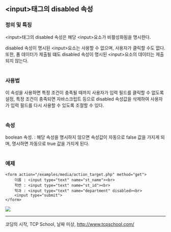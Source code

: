 ## &lt;input&gt;태그의 disabled 속성
### 정의 및 특징
&lt;input&gt;태그의 disabled 속성은 해당 &lt;input&gt;요소가 비활성화됨을 명시한다.

disabled 속성이 명시된 &lt;input&gt;요소는 사용할 수 없으며, 사용자가 클릭할 수도 없다.
또한, 폼 데이터가 제출될 떄도 disabled 속성이 명시된 &lt;input&gt;요소의 데이터는 제출되지 않는다.<br><br>


### 사용법
이 속성을 사용하면 특정 조건이 충족될 때까지 사용자가 입력 필드를 클릭할 수 없도록 설정,
특정 조건이 충족되면 자바스크립트 등으로 disabled 속성값을 삭제하여 사용자가 입력 필드를 다시 사용할 수 있도록 조절할 수 있다.<br><br>


### 속성
boolean 속성.
: 해당 속성을 명시하지 않으면 속성값이 자동으로 false 값을 가지게 되며, 명시하면 자동으로 true 값을 가지게 된다.<br><br>


### 예제
```
<form action="/examples/media/action_target.php" method="get">
    이름 : <input type="text" name="st_name"><br>
    학번 : <input type="text" name="st_id"><br>
    학과 : <input type="text" name="department" disabled><br>
    <input type="submit">
</form>
```

<img src="https://user-images.githubusercontent.com/106755183/201258723-10a0f654-c6a2-47ec-9930-32aca5921bd2.png" >

----
코딩의 시작, TCP School, 날짜 미상, http://www.tcpschool.com/
